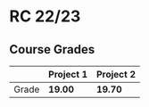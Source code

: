 # RC 22/23

## Course Grades

| | Project 1 | Project 2 |
| --- | --- | --- |
| Grade | **19.00** | **19.70**| 
